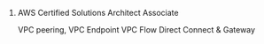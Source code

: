 1. AWS Certified Solutions Architect Associate 
    
    VPC peering, VPC Endpoint
    VPC Flow
    Direct Connect & Gateway
